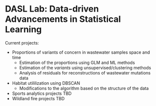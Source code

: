 # DASL Lab: Data-driven Advancements in Statistical Learning

Current projects:

- Proportions of variants of concern in wastewater samples space and time
  - Estimation of the proportions using GLM and ML methods
  - Estimation of the *variants* using unsupervised/clustering methods
  - Analysis of residuals for reconstructions of wastewater mutations data
- Habitat utililization using DBSCAN
  - Modifications to the algorithm based on the structure of the data
- Sports analytics projects TBD
- Wildland fire projects TBD
